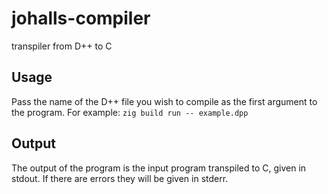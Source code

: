 # johalls-compiler
transpiler from D++ to C

## Usage
Pass the name of the D++ file you wish to compile as the first argument to the program.
For example: `zig build run -- example.dpp`

## Output
The output of the program is the input program transpiled to C, given in stdout.
If there are errors they will be given in stderr.
